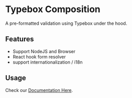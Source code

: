 # Typebox Composition
A pre-formatted validation using Typebox under the hood.

## Features
- Support NodeJS and Browser
- React hook form resolver
- support internationalization / i18n

## Usage
Check our [Documentation Here](https://type-composition.vercel.app).
